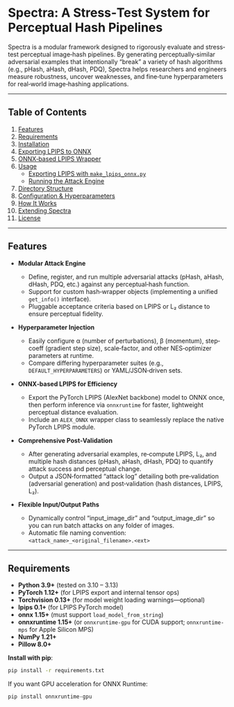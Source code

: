 # Spectra: A Stress‐Test System for Perceptual Hash Pipelines

Spectra is a modular framework designed to rigorously evaluate and stress‐test perceptual image‐hash pipelines. By generating perceptually‐similar adversarial examples that intentionally “break” a variety of hash algorithms (e.g., pHash, aHash, dHash, PDQ), Spectra helps researchers and engineers measure robustness, uncover weaknesses, and fine‐tune hyperparameters for real‐world image‐hashing applications.

---

## Table of Contents

1. [Features](#features)  
2. [Requirements](#requirements)  
3. [Installation](#installation)  
4. [Exporting LPIPS to ONNX](#exporting‐lpips‐to‐onnx)  
5. [ONNX‐based LPIPS Wrapper](#onnx‐based‐lpips‐wrapper)  
6. [Usage](#usage)  
   - [Exporting LPIPS with `make_lpips_onnx.py`](#exporting‐lpips‐with‐makelpipsonnxpy)  
   - [Running the Attack Engine](#running‐the‐attack‐engine)  
7. [Directory Structure](#directory‐structure)  
8. [Configuration & Hyperparameters](#configuration‐–‐hyperparameters)  
9. [How It Works](#how‐it‐works)  
10. [Extending Spectra](#extending‐spectra)  
11. [License](#license)  

---

## Features

- **Modular Attack Engine**  
  - Define, register, and run multiple adversarial attacks (pHash, aHash, dHash, PDQ, etc.) against any perceptual‐hash function.  
  - Support for custom hash‐wrapper objects (implementing a unified `get_info()` interface).  
  - Pluggable acceptance criteria based on LPIPS or L₂ distance to ensure perceptual fidelity.

- **Hyperparameter Injection**  
  - Easily configure α (number of perturbations), β (momentum), step‐coeff (gradient step size), scale‐factor, and other NES‐optimizer parameters at runtime.  
  - Compare differing hyperparameter suites (e.g., `DEFAULT_HYPERPARAMETERS`) or YAML/JSON‐driven sets.

- **ONNX‐based LPIPS for Efficiency**  
  - Export the PyTorch LPIPS (AlexNet backbone) model to ONNX once, then perform inference via `onnxruntime` for faster, lightweight perceptual distance evaluation.  
  - Include an `ALEX_ONNX` wrapper class to seamlessly replace the native PyTorch LPIPS module.

- **Comprehensive Post‐Validation**  
  - After generating adversarial examples, re‐compute LPIPS, L₂, and multiple hash distances (pHash, aHash, dHash, PDQ) to quantify attack success and perceptual change.  
  - Output a JSON‐formatted “attack log” detailing both pre‐validation (adversarial generation) and post‐validation (hash distances, LPIPS, L₂).

- **Flexible Input/Output Paths**  
  - Dynamically control “input_image_dir” and “output_image_dir” so you can run batch attacks on any folder of images.  
  - Automatic file naming convention: `<attack_name>_<original_filename>.<ext>`

---

## Requirements

- **Python 3.9+** (tested on 3.10 – 3.13)  
- **PyTorch 1.12+** (for LPIPS export and internal tensor ops)  
- **Torchvision 0.13+** (for model weight loading warnings—optional)  
- **lpips 0.1+** (for LPIPS PyTorch model)  
- **onnx 1.15+** (must support `load_model_from_string`)  
- **onnxruntime 1.15+** (or `onnxruntime‐gpu` for CUDA support; `onnxruntime‐mps` for Apple Silicon MPS)  
- **NumPy 1.21+**  
- **Pillow 8.0+**  

**Install with pip**:

```bash
pip install -r requirements.txt
```

If you want GPU acceleration for ONNX Runtime:
```bash
pip install onnxruntime‐gpu
```